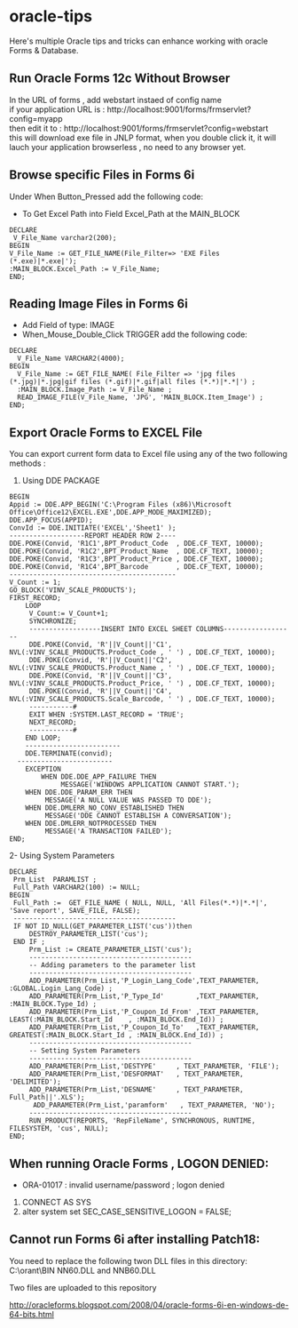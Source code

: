 # oracle-tips
Here's multiple Oracle tips and tricks can enhance working with oracle Forms & Database.

## Run Oracle Forms 12c Without Browser
In the URL of forms , add webstart instaed of config name <br />
if your application URL is : http://localhost:9001/forms/frmservlet?config=myapp <br />
then edit it to : http://localhost:9001/forms/frmservlet?config=webstart <br />
this will download exe file in JNLP format, when you double click it, it will lauch your application browserless , no need to any browser yet.

## Browse specific Files in Forms 6i
Under When Button_Pressed add the following code: <BR />
* To Get Excel Path into Field Excel_Path at the MAIN_BLOCK  <BR />
~~~
DECLARE
 V_File_Name varchar2(200); 
BEGIN 
V_File_Name := GET_FILE_NAME(File_Filter=> 'EXE Files (*.exe)|*.exe|'); 
:MAIN_BLOCK.Excel_Path := V_File_Name; 
END;
~~~
## Reading Image Files in Forms 6i
* Add Field of type: IMAGE 
* When_Mouse_Double_Click TRIGGER add the following code:
~~~
DECLARE  
  V_File_Name VARCHAR2(4000); 
BEGIN  
  V_File_Name := GET_FILE_NAME( File_Filter => 'jpg files (*.jpg)|*.jpg|gif files (*.gif)|*.gif|all files (*.*)|*.*|') ;
  :MAIN_BLOCK.Image_Path := V_File_Name ;
  READ_IMAGE_FILE(V_File_Name, 'JPG', 'MAIN_BLOCK.Item_Image') ;
END;
~~~

## Export Oracle Forms to EXCEL File
You can export current form data to Excel file using any of the two following methods :
1. Using DDE PACKAGE
~~~plsql
BEGIN
Appid := DDE.APP_BEGIN('C:\Program Files (x86)\Microsoft Office\Office12\EXCEL.EXE',DDE.APP_MODE_MAXIMIZED);
DDE.APP_FOCUS(APPID);
ConvId := DDE.INITIATE('EXCEL','Sheet1' );
-------------------REPORT HEADER ROW 2----
DDE.POKE(Convid, 'R1C1',BPT_Product_Code  , DDE.CF_TEXT, 10000); 
DDE.POKE(Convid, 'R1C2',BPT_Product_Name  , DDE.CF_TEXT, 10000); 
DDE.POKE(Convid, 'R1C3',BPT_Product_Price , DDE.CF_TEXT, 10000); 
DDE.POKE(Convid, 'R1C4',BPT_Barcode       , DDE.CF_TEXT, 10000); 
------------------------------------------
V_Count := 1;
GO_BLOCK('VINV_SCALE_PRODUCTS');
FIRST_RECORD;
	LOOP
     V_Count:= V_Count+1;
     SYNCHRONIZE;
     ------------------INSERT INTO EXCEL SHEET COLUMNS------------------
     DDE.POKE(Convid, 'R'||V_Count||'C1', NVL(:VINV_SCALE_PRODUCTS.Product_Code , ' ') , DDE.CF_TEXT, 10000);
     DDE.POKE(Convid, 'R'||V_Count||'C2', NVL(:VINV_SCALE_PRODUCTS.Product_Name , ' ') , DDE.CF_TEXT, 10000);
     DDE.POKE(Convid, 'R'||V_Count||'C3', NVL(:VINV_SCALE_PRODUCTS.Product_Price, ' ') , DDE.CF_TEXT, 10000);
     DDE.POKE(Convid, 'R'||V_Count||'C4', NVL(:VINV_SCALE_PRODUCTS.Scale_Barcode, ' ') , DDE.CF_TEXT, 10000);
     -----------#
     EXIT WHEN :SYSTEM.LAST_RECORD = 'TRUE';
     NEXT_RECORD;
     -----------#
	END LOOP;
	------------------------
	DDE.TERMINATE(convid);
  ------------------------
	EXCEPTION 
		WHEN DDE.DDE_APP_FAILURE THEN 
		     MESSAGE('WINDOWS APPLICATION CANNOT START.'); 
    WHEN DDE.DDE_PARAM_ERR THEN 
         MESSAGE('A NULL VALUE WAS PASSED TO DDE'); 
    WHEN DDE.DMLERR_NO_CONV_ESTABLISHED THEN 
         MESSAGE('DDE CANNOT ESTABLISH A CONVERSATION'); 
    WHEN DDE.DMLERR_NOTPROCESSED THEN 
         MESSAGE('A TRANSACTION FAILED');
END;
~~~

2- Using System Parameters
~~~
DECLARE
 Prm_List  PARAMLIST ;
 Full_Path VARCHAR2(100) := NULL;
BEGIN
 Full_Path :=  GET_FILE_NAME ( NULL, NULL, 'All Files(*.*)|*.*|', 'Save report', SAVE_FILE, FALSE); 
 -----------------------------------------
 IF NOT ID_NULL(GET_PARAMETER_LIST('cus'))then
     DESTROY_PARAMETER_LIST('cus');
 END IF ;
     Prm_List := CREATE_PARAMETER_LIST('cus');  
     -----------------------------------------
     -- Adding parameters to the parameter list 
     -----------------------------------------
     ADD_PARAMETER(Prm_List,'P_Login_Lang_Code',TEXT_PARAMETER, :GLOBAL.Login_Lang_Code) ;
     ADD_PARAMETER(Prm_List,'P_Type_Id'        ,TEXT_PARAMETER, :MAIN_BLOCK.Type_Id) ;
     ADD_PARAMETER(Prm_List,'P_Coupon_Id_From' ,TEXT_PARAMETER, LEAST(:MAIN_BLOCK.Start_Id    , :MAIN_BLOCK.End_Id)) ;
     ADD_PARAMETER(Prm_List,'P_Coupon_Id_To'   ,TEXT_PARAMETER, GREATEST(:MAIN_BLOCK.Start_Id , :MAIN_BLOCK.End_Id)) ;
     -----------------------------------------
     -- Setting System Parameters 
     ----------------------------------------- 
     ADD_PARAMETER(Prm_List,'DESTYPE'     , TEXT_PARAMETER, 'FILE');
     ADD_PARAMETER(Prm_List,'DESFORMAT'   , TEXT_PARAMETER, 'DELIMITED');
     ADD_PARAMETER(Prm_List,'DESNAME'     , TEXT_PARAMETER, Full_Path||'.XLS');
      ADD_PARAMETER(Prm_List,'paramform'   , TEXT_PARAMETER, 'NO');
     -----------------------------------------
     RUN_PRODUCT(REPORTS, 'RepFileName', SYNCHRONOUS, RUNTIME, FILESYSTEM, 'cus', NULL);
END;
~~~

## When running Oracle Forms , LOGON DENIED: <br />
- ORA-01017 : invalid username/password ; logon denied
1. CONNECT AS SYS
2. alter system set SEC_CASE_SENSITIVE_LOGON = FALSE;

## Cannot run Forms 6i after installing Patch18: <br />
You need to replace the following twon DLL files in this directory: <br />
C:\orant\BIN
NN60.DLL and NNB60.DLL

Two files are uploaded to this repository 

http://oracleforms.blogspot.com/2008/04/oracle-forms-6i-en-windows-de-64-bits.html
